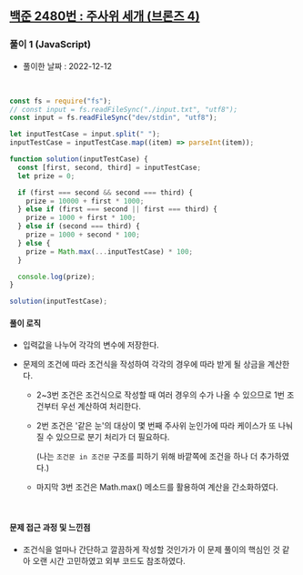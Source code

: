 ## <a href="https://www.acmicpc.net/problem/2480">백준 2480번 : 주사위 세개 (브론즈 4)</a>

### 풀이 1 (JavaScript)

- 풀이한 날짜 : 2022-12-12

<br/>

```js
const fs = require("fs");
// const input = fs.readFileSync("./input.txt", "utf8");
const input = fs.readFileSync("dev/stdin", "utf8");

let inputTestCase = input.split(" ");
inputTestCase = inputTestCase.map((item) => parseInt(item));

function solution(inputTestCase) {
  const [first, second, third] = inputTestCase;
  let prize = 0;

  if (first === second && second === third) {
    prize = 10000 + first * 1000;
  } else if (first === second || first === third) {
    prize = 1000 + first * 100;
  } else if (second === third) {
    prize = 1000 + second * 100;
  } else {
    prize = Math.max(...inputTestCase) * 100;
  }

  console.log(prize);
}

solution(inputTestCase);
```

#### 풀이 로직

- 입력값을 나누어 각각의 변수에 저장한다.

- 문제의 조건에 따라 조건식을 작성하여 각각의 경우에 따라 받게 될 상금을 계산한다.

  - 2~3번 조건은 조건식으로 작성할 때 여러 경우의 수가 나올 수 있으므로 1번 조건부터 우선 계산하여 처리한다.

  - 2번 조건은 '같은 눈'의 대상이 몇 번째 주사위 눈인가에 따라 케이스가 또 나눠질 수 있으므로 분기 처리가 더 필요하다.

    (나는 <code>조건문 in 조건문</code> 구조를 피하기 위해 바깥쪽에 조건을 하나 더 추가하였다.)

  - 마지막 3번 조건은 Math.max() 메소드를 활용하여 계산을 간소화하였다.

<br/>

#### 문제 접근 과정 및 느낀점

- 조건식을 얼마나 간단하고 깔끔하게 작성할 것인가가 이 문제 풀이의 핵심인 것 같아 오랜 시간 고민하였고 외부 코드도 참조하였다.
